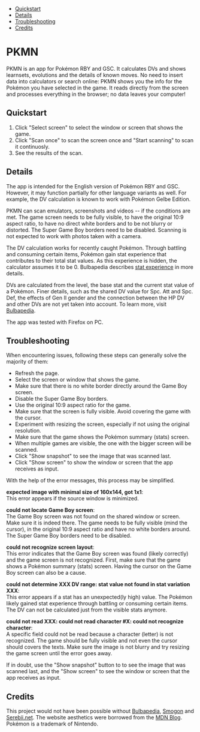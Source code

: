 <!-- @import "[TOC]" {cmd="toc" depthFrom=2 depthTo=3 orderedList=false} -->

<!-- code_chunk_output -->

- [Quickstart](#quickstart)
- [Details](#details)
- [Troubleshooting](#troubleshooting)
- [Credits](#credits)

<!-- /code_chunk_output -->

# PKMN

PKMN is an app for Pokémon RBY and GSC. It calculates DVs and shows learnsets, evolutions and the details of known moves. No need to insert data into calculators or search online: PKMN shows you the info for the Pokémon you have selected in the game. It reads directly from the screen and processes everything in the browser; no data leaves your computer! 

## Quickstart

1. Click "Select screen" to select the window or screen that shows the game.
1. Click "Scan once" to scan the screen once and "Start scanning" to scan it continuosly.
1. See the results of the scan.

## Details

The app is intended for the English version of Pokémon RBY and GSC. However, it may function partially for other language variants as well. For example, the DV calculation is known to work with Pokémon Gelbe Edition.

PKMN can scan emulators, screenshots and videos -- if the conditions are met. The game screen needs to be fully visible, to have the original 10:9 aspect ratio, to have no direct white borders and to be not blurry or distorted. The Super Game Boy borders need to be disabled. Scanning is not expected to work with photos taken with a camera.

The DV calculation works for recently caught Pokémon. Through battling and consuming certain items, Pokémon gain stat experience that contributes to their total stat values. As this experience is hidden, the calculator assumes it to be 0. Bulbapedia describes [stat experience](https://bulbapedia.bulbagarden.net/wiki/Effort_values#Stat_experience) in more details.

DVs are calculated from the level, the base stat and the current stat value of a Pokémon. Finer details, such as the shared DV value for Spc. Att and Spc. Def, the effects of Gen II gender and the connection between the HP DV and other DVs are not yet taken into account. To learn more, visit [Bulbapedia](https://bulbapedia.bulbagarden.net/wiki/Individual_values#Generation_I_and_II).

The app was tested with Firefox on PC.

## Troubleshooting

When encountering issues, following these steps can generally solve the majority of them:

- Refresh the page.
- Select the screen or window that shows the game.
- Make sure that there is no white border directly around the Game Boy screen.
- Disable the Super Game Boy borders.
- Use the original 10:9 aspect ratio for the game.
- Make sure that the screen is fully visible. Avoid covering the game with the cursor.
- Experiment with resizing the screen, especially if not using the original resolution.
- Make sure that the game shows the Pokémon summary (stats) screen.
- When multiple games are visible, the one with the bigger screen will be scanned.
- Click "Show snapshot" to see the image that was scanned last.
- Click "Show screen" to show the window or screen that the app receives as input.

With the help of the error messages, this process may be simplified.

**expected image with minimal size of 160x144, got 1x1**:  
This error appears if the source window is minimized.

**could not locate Game Boy screen**:  
The Game Boy screen was not found on the shared window or screen. Make sure it is indeed there. The game needs to be fully visible (mind the cursor), in the original 10:9 aspect ratio and have no white borders around. The Super Game Boy borders need to be disabled.

**could not recognize screen layout**:  
This error indicates that the Game Boy screen was found (likely correctly) and the game screen is not recognized. First, make sure that the game shows a Pokémon summary (stats) screen. Having the cursor on the Game Boy screen can also be a cause.

**could not determine XXX DV range: stat value not found in stat variation XXX**:  
This error appears if a stat has an unexpected(ly high) value. The Pokémon likely gained stat experience through battling or consuming certain items. The DV can not be calculated just from the visible stats anymore.

**could not read XXX: could not read character #X: could not recognize character**:  
A specific field could not be read because a character (letter) is not recognized. The game should be fully visible and not even the cursor should covers the texts. Make sure the image is not blurry and try resizing the game screen until the error goes away.

If in doubt, use the "Show snapshot" button to to see the image that was scanned last, and the "Show screen" to see the window or screen that the app receives as input.

## Credits

This project would not have been possible without [Bulbapedia](https://bulbapedia.bulbagarden.net/), [Smogon](https://www.smogon.com/) and [Serebii.net](https://www.serebii.net/). The website aesthetics were borrowed from the [MDN Blog](https://developer.mozilla.org/en-US/blog/). Pokémon is a trademark of Nintendo.
